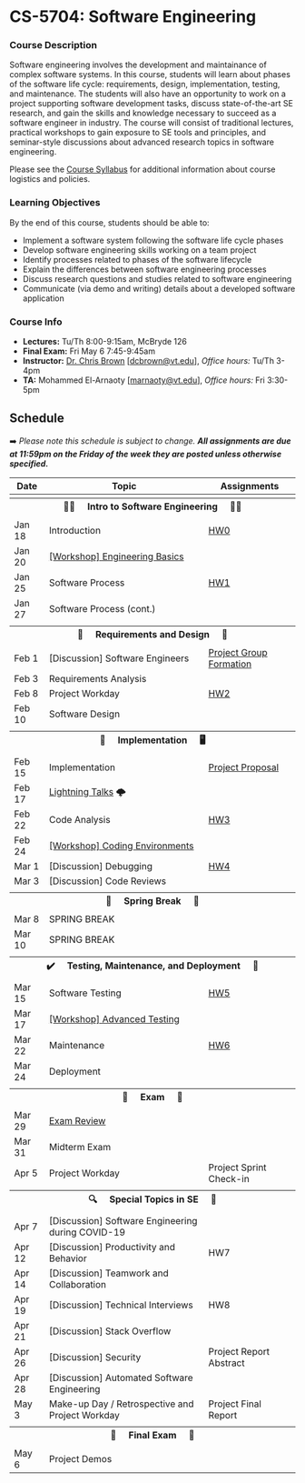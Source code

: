 # CS-5704: Software Engineering

### Course Description

Software engineering involves the development and maintainance of complex software systems. In this course, students will learn about phases of the software life cycle: requirements, design, implementation, testing, and maintenance. The students will also have an opportunity to work on a project supporting software development tasks, discuss state-of-the-art SE research, and gain the skills and knowledge necessary to succeed as a software engineer in industry. The course will consist of traditional lectures, practical workshops to gain exposure to SE tools and principles, and seminar-style discussions about advanced research topics in software engineering.

Please see the [Course Syllabus](https://docs.google.com/document/d/1SJiwq_c-3qcAkEq5EtIzFng8pZ8S5F1wbr91LzZaW40/edit#) for additional information about course logistics and policies.

### Learning Objectives

By the end of this course, students should be able to:

* Implement a software system following the software life cycle phases
* Develop software engineering skills working on a team project
* Identify processes related to phases of the software lifecycle
* Explain the differences between software engineering processes
* Discuss research questions and studies related to software engineering
* Communicate (via demo and writing) details about a developed software application

### Course Info

* **Lectures:** Tu/Th 8:00-9:15am, McBryde 126
* **Final Exam:** Fri May 6 7:45-9:45am
* **Instructor:** [Dr. Chris Brown](https://chbrown13.github.io) [dcbrown@vt.edu], *Office hours:* Tu/Th 3-4pm
* **TA:** Mohammed El-Arnaoty [marnaoty@vt.edu], *Office hours:* Fri 3:30-5pm

## Schedule

➡️ _Please note this schedule is subject to change. **All assignments are due at 11:59pm on the Friday of the week they are posted unless otherwise specified.**_

| Date     | Topic                            |  Assignments       |
|----------|----------------------------------|------------------  |
| <tr><th colspan=3> 👨‍💻 &nbsp;&nbsp;&nbsp; Intro to Software Engineering &nbsp;&nbsp;&nbsp; 👩‍💻 </th></tr> |
| Jan 18 | Introduction | [HW0](HWs/HW0.md) |
| Jan 20 |[[Workshop] Engineering Basics](https://docable.cloud/CS5704-VT/Workshops/Basics/README.md) | |
| Jan 25 | Software Process | [HW1](HWs/HW1.md) |
| Jan 27 | Software Process (cont.) | |
| <tr><th colspan=3> 📝 &nbsp;&nbsp;&nbsp; Requirements and Design &nbsp;&nbsp;&nbsp; 🎨 </th></tr> |
| Feb 1  | [Discussion] Software Engineers | [Project Group Formation](https://forms.gle/v9vXqNrQnz5frbvE9) |
| Feb 3  | Requirements Analysis | |
| Feb 8  | Project Workday | [HW2](HWs/HW2.md) |
| Feb 10 | Software Design | |
| <tr><th colspan=3> 🤖 &nbsp;&nbsp;&nbsp; Implementation &nbsp;&nbsp;&nbsp; 🖥️ </th></tr> |
| Feb 15 | Implementation | [Project Proposal](Project/DESIGN.md) |
| Feb 17 | [Lightning Talks](Project/REQUIREMENTS.md) 🌩️ | |
| Feb 22 | Code Analysis | [HW3](HWs/HW3.md) |
| Feb 24 | [[Workshop] Coding Environments](https://github.com/CS5704-VT/Workshops/blob/main/Development/README.md) | |
| Mar 1  | [Discussion] Debugging | [HW4](HWs/HW4.md) |
| Mar 3  | [Discussion] Code Reviews | |
| <tr><th colspan=3> 🌻 &nbsp;&nbsp;&nbsp; Spring Break &nbsp;&nbsp;&nbsp; 🌄 </th></tr> |
| Mar 8  | SPRING BREAK | |
| Mar 10 | SPRING BREAK | |
| <tr><th colspan=3> ✔️ &nbsp;&nbsp;&nbsp; Testing, Maintenance, and Deployment &nbsp;&nbsp;&nbsp; 🚀  </th></tr>    |
| Mar 15 | Software Testing | [HW5](HWs/HW5.md) |
| Mar 17 | [[Workshop] Advanced Testing](https://github.com/CS5704-VT/Workshops/blob/main/Testing/README.md) | |
| Mar 22 | Maintenance | [HW6](HWs/HW6.md) |
| Mar 24 | Deployment | |
| <tr><th colspan=3>💯 &nbsp;&nbsp;&nbsp; Exam &nbsp;&nbsp;&nbsp; 💯</th></tr>
| Mar 29 | [Exam Review](Exam/StudyGuide.md) | |
| Mar 31 | Midterm Exam | |
| Apr 5  | Project Workday | Project Sprint Check-in |
| <tr><th colspan=4> 🔍 &nbsp;&nbsp;&nbsp; Special Topics in SE &nbsp;&nbsp;&nbsp; 👀 </th></tr>
| Apr 7  | [Discussion] Software Engineering during COVID-19 | |
| Apr 12 | [Discussion] Productivity and Behavior | HW7 |
| Apr 14 | [Discussion] Teamwork and Collaboration | |
| Apr 19 | [Discussion] Technical Interviews | HW8 |
| Apr 21 | [Discussion] Stack Overflow | |
| Apr 26 | [Discussion] Security | Project Report Abstract |
| Apr 28 | [Discussion] Automated Software Engineering | |
| May 3  | Make-up Day / Retrospective and Project Workday | Project Final Report |
| <tr><th colspan=3> 🏁 &nbsp;&nbsp;&nbsp; Final Exam &nbsp;&nbsp;&nbsp; 🎥 </th></tr> |
| May 6 | Project Demos | |


